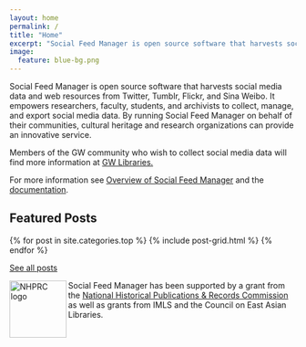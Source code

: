 ```yaml
---
layout: home 
permalink: /
title: "Home"
excerpt: "Social Feed Manager is open source software that harvests social media data and related content from Twitter, Tumblr, Flickr, and Sina Weibo."
image:
  feature: blue-bg.png
---
```

<div class="tiles">
  <div class="tile"><p>Social Feed Manager is open source software that harvests social media data and web resources from Twitter, Tumblr, Flickr, and Sina Weibo. 
  It empowers researchers, faculty, students, and archivists to collect, manage, and export social media data. By running Social Feed Manager on behalf of their communities, 
  cultural heritage and research organizations can provide an innovative service. </p>
  <p>Members of the GW community who wish to collect social media data will find more information 
  at <a href="https://library.gwu.edu/scholarly-technology-group/social-feed-manager">GW Libraries.</a></p>
  <p>For more information see <a href="{{ site.github.url }}/about/overview">Overview of Social Feed Manager</a> and the <a href="https://sfm.readthedocs.org">documentation</a>.</p> 
  </div>
  
  <div class="tile"><h2>Featured Posts</h2></div>
      {% for post in site.categories.top %}
    	  {% include post-grid.html %}
      {% endfor %}
  <div class="tile"><p><a href="{{ site.github.url }}/blog">See all posts</a></p></div> 
  <div class="tile"><p><img src="{{ site.github.url }}/images/nhprc-logo.png" width="100" alt="NHPRC logo" align="left" style="border:0">Social Feed Manager has been supported by a grant from the
  <a href="http://www.archives.gov/nhprc/">National Historical Publications & Records Commission</a> as well as grants from IMLS and the Council on East Asian Libraries.</p>
  </div>
</div><!-- /.tiles -->
